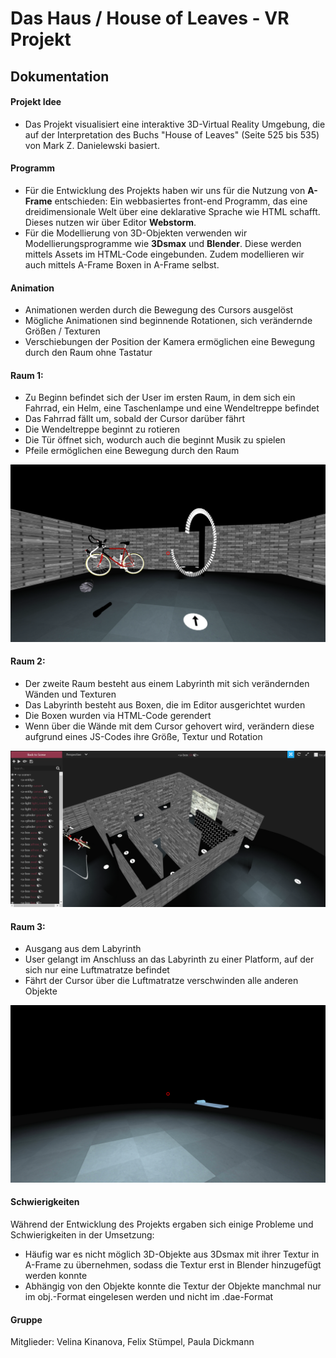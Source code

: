 # Das Haus / House of Leaves - VR Projekt
## Dokumentation

#### Projekt Idee
+ Das Projekt visualisiert eine interaktive 3D-Virtual Reality Umgebung, die auf der Interpretation des Buchs "House of Leaves" (Seite 525 bis 535) von Mark Z. Danielewski basiert.

#### Programm
+ Für die Entwicklung des Projekts haben wir uns für die Nutzung von **A-Frame** entschieden:
Ein webbasiertes front-end Programm, das eine dreidimensionale Welt über eine deklarative Sprache wie HTML schafft.
Dieses nutzen wir über Editor **Webstorm**.
+ Für die Modellierung von 3D-Objekten verwenden wir Modellierungsprogramme wie **3Dsmax** und **Blender**. Diese werden mittels Assets im HTML-Code eingebunden. Zudem modellieren wir auch mittels A-Frame Boxen in A-Frame selbst.

#### Animation
+ Animationen werden durch die Bewegung des Cursors ausgelöst
+ Mögliche Animationen sind beginnende Rotationen, sich verändernde Größen / Texturen 
+ Verschiebungen der Position der Kamera ermöglichen eine Bewegung durch den Raum ohne Tastatur 

#### Raum 1:
+ Zu Beginn befindet sich der User im ersten Raum, in dem sich ein Fahrrad, ein Helm, eine Taschenlampe und eine Wendeltreppe befindet 
+ Das Fahrrad fällt um, sobald der Cursor darüber fährt
+ Die Wendeltreppe beginnt zu rotieren
+ Die Tür öffnet sich, wodurch auch die beginnt Musik zu spielen
+ Pfeile ermöglichen eine Bewegung durch den Raum

![](https://github.com/VRMediaTransformation/DasHaus/blob/master/Raum1.PNG)

#### Raum 2:
+ Der zweite Raum besteht aus einem Labyrinth mit sich verändernden Wänden und Texturen
+ Das Labyrinth besteht aus Boxen, die im Editor ausgerichtet wurden
+ Die Boxen wurden via HTML-Code gerendert
+ Wenn über die Wände mit dem Cursor gehovert wird, verändern diese aufgrund eines JS-Codes ihre Größe, Textur und Rotation

![](https://github.com/VRMediaTransformation/DasHaus/blob/master/Raum2.PNG)

#### Raum 3:
+ Ausgang aus dem Labyrinth
+ User gelangt im Anschluss an das Labyrinth zu einer Platform, auf der sich nur eine Luftmatratze befindet
+ Fährt der Cursor über die Luftmatratze verschwinden alle anderen Objekte

![](https://github.com/VRMediaTransformation/DasHaus/blob/master/Raum3.png)

#### Schwierigkeiten
Während der Entwicklung des Projekts ergaben sich einige Probleme und Schwierigkeiten in der Umsetzung:
+ Häufig war es nicht möglich 3D-Objekte aus 3Dsmax mit ihrer Textur in A-Frame zu übernehmen, sodass die Textur erst in Blender hinzugefügt werden konnte
+ Abhängig von den Objekte konnte die Textur der Objekte manchmal nur im obj.-Format eingelesen werden und nicht im .dae-Format

#### Gruppe
Mitglieder:
Velina Kinanova,
Felix Stümpel,
Paula Dickmann




